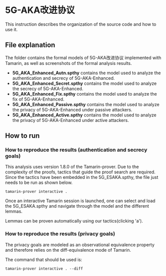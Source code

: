 # 5G-AKA改进协议

 This instruction describes the organization of the source code and how to use it.

## File explanation

The folder contains the formal models of 5G-AKA改进协议 implemented with Tamarin, as well as screenshots of the formal analysis results.

- **5G_AKA_Enhanced_Autn.spthy** contains the model used to analyze the authentication and secrecy of 5G-AKA-Enhanced.
- **5G_AKA_Enhanced_Secret.spthy** contains the model used to analyze the secrecy of 5G-AKA-Enhanced.
-  **5G_AKA_Enhanced_Fix.spthy** contains the model used to analyze the fix of 5G-AKA-Enhanced.
- **5G_AKA_Enhanced_Passive.spthy** contains the model used to analyze the privacy of 5G-AKA-Enhanced under passive attackers.
- **5G_AKA_Enhanced_Active.spthy** contains the model used to analyze the privacy of 5G-AKA-Enhanced under active attackers.

## How to run

### How to reproduce the results (authentication and secrecy goals)

This analysis uses version 1.8.0 of the Tamarin-prover. Due to the complexity of the proofs, tactics that guide the proof search are required. Since the tactics have been embedded in the 5G_ESAKA.spthy, the file just needs to be run as shown below.

`tamarin-prover interactive .`

Once an interactive Tamarin session is launched, one can select and load the 5G_ESAKA.spthy and navigate through the model and the different lemmas.

Lemmas can be proven automatically using our tactics(clicking 'a').

### How to reproduce the results (privacy goals)

The  privacy goals are modeled as an observational equivalence property and therefore relies on the diff-equivalence mode of Tamarin.

The command that should be used is:

`tamarin-prover interactive . --diff`












​	

